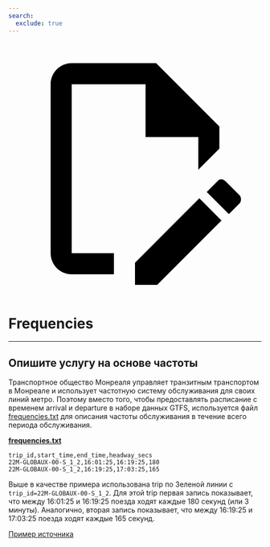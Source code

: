 ```yaml
---
search:
  exclude: true
---
```

<a class="pencil-link" href="https://github.com/MobilityData/gtfs.org/edit/main/docs/schedule/examples/frequencies.md" title="Edit this page" target="_blank">
    <svg class="pencil" xmlns="http://www.w3.org/2000/svg" viewBox="0 0 24 24"><path d="M10 20H6V4h7v5h5v3.1l2-2V8l-6-6H6c-1.1 0-2 .9-2 2v16c0 1.1.9 2 2 2h4v-2m10.2-7c.1 0 .3.1.4.2l1.3 1.3c.2.2.2.6 0 .8l-1 1-2.1-2.1 1-1c.1-.1.2-.2.4-.2m0 3.9L14.1 23H12v-2.1l6.1-6.1 2.1 2.1Z"></path></svg>
</a>

# Frequencies

<hr/>

## Опишите услугу на основе частоты

Транспортное общество Монреаля управляет транзитным транспортом в Монреале и использует частотную систему обслуживания для своих линий метро. Поэтому вместо того, чтобы предоставлять расписание с временем arrival и departure в наборе данных GTFS, используется файл [frequencies.txt](../../reference/#frequenciestxt) для описания частоты обслуживания в течение всего периода обслуживания.

[**frequencies.txt**](../../reference/#frequenciestxt)

    trip_id,start_time,end_time,headway_secs
    22M-GLOBAUX-00-S_1_2,16:01:25,16:19:25,180
    22M-GLOBAUX-00-S_1_2,16:19:25,17:03:25,165

Выше в качестве примера использована trip по Зеленой линии с `trip_id=22M-GLOBAUX-00-S_1_2`. Для этой trip первая запись показывает, что между 16:01:25 и 16:19:25 поезда ходят каждые 180 секунд (или 3 минуты). Аналогично, вторая запись показывает, что между 16:19:25 и 17:03:25 поезда ходят каждые 165 секунд.

[Пример источника](https://www.stm.info/en/about/developers)
